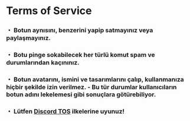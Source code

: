 # Terms of Service
### ・ Botun aynısını, benzerini yapip satmayınız veya paylaşmayınız.
### ・ Botu pinge sokabilecek her türlü komut spam ve durumlarından kaçınınız.
### ・ Botun avatarını, ismini ve tasarımlarını çalıp, kullanmanıza hiçbir şekilde izin verilmez. - Bu tür durumlar kullanıcıların botun adını lekelemesi gibi sonuçlara götürebiliyor.
### ・ Lütfen [Discord TOS](https://discord.com/terms) ilkelerine uyunuz!
